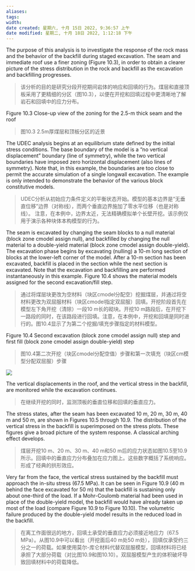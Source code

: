 ```yaml
---
aliases: 
tags: 
width:
date created: 星期六, 十月 15日 2022, 9:36:57 上午
date modified: 星期二, 十月 18日 2022, 1:12:18 下午
---
```

The purpose of this analysis is to investigate the response of the rock mass and the behavior of the backfill during staged excavation. The seam and immediate roof use a finer zoning (Figure 10.3), in order to obtain a clearer picture of the stress distribution in the rock and backfill as the excavation and backfilling progresses.
>该分析的目的是研究分段开挖期间岩体的响应和回填的行为。煤层和直接顶板采用了更精细的分区（图10.3），以便在开挖和回填过程中更清晰地了解岩石和回填中的应力分布。

Figure 10.3 Close-up view of the zoning for the 2.5-m thick seam and the roof
>图10.3 2.5m厚煤层和顶板分区的近景

The UDEC analysis begins at an equilibrium state defined by the initial stress conditions. The base boundary of the model is a “no vertical displacement” boundary (line of symmetry), while the two vertical boundaries have imposed zero horizontal displacement (also lines of symmetry).
Note that, in this example, the boundaries are too close to permit the accurate simulation of a single longwall excavation. The example is only intended to demonstrate the behavior of the various block constitutive models.
>UDEC分析从初始应力条件定义的平衡状态开始。模型的基本边界是“无垂直位移”边界（对称线），而两个垂直边界施加了零水平位移（也是对称线）。
注意，在本例中，边界太近，无法精确模拟单个长壁开挖。该示例仅用于演示各种块体本构模型的行为。

The seam is excavated by changing the seam blocks to a null material (block zone cmodel assign null), and backfilled by changing the null material to a double-yield material (block zone cmodel assign double-yield). The excavation phase begins by excavating (nulling) a 10-m long section of blocks at the lower-left corner of the model. After a 10-m section has been excavated, backfill is placed in the section while the next section is excavated. Note that the excavation and backfilling are performed instantaneously in this example. Figure 10.4 shows the material models assigned for the second excavation/fill step.
>通过将煤层块更改为空材料（块区cmodel分配空）挖掘煤层，并通过将空材料更改为双屈服材料（块区cmodel指定双屈服）回填。开挖阶段首先在模型左下角开挖（清除）一段10 m长的砌块。开挖10 m路段后，在开挖下一路段的同时，在该路段进行回填。注意，在本例中，开挖和回填是同时进行的。图10.4显示了为第二个挖掘/填充步骤指定的材料模型。

Figure 10.4 Second excavation (block zone cmodel assign null) step and first fill (block zone cmodel assign double-yield) step
>图10.4第二次开挖（块区cmodel分配空值）步骤和第一次填充（块区cm模型分配双屈服）步骤

![](https://obsidianxjb.oss-cn-hangzhou.aliyuncs.com/obsidian/202210150938489.png)

The vertical displacements in the roof, and the vertical stress in the backfill, are monitored while the excavation continues.
>在继续开挖的同时，监测顶板的垂直位移和回填的垂直应力。

The stress states, after the seam has been excavated 10 m, 20 m, 30 m, 40 m and 50 m, are shown in Figures 10.5 through 10.9. The distribution of the vertical stress in the backfill is superimposed on the stress plots. These figures give a broad picture of the system response. A classical arching effect develops.
>煤层开挖10 m、20 m、30 m、40 m和50 m后的应力状态如图10.5至10.9所示。回填中的垂直应力分布叠加在应力图上。这些数字概括了系统响应。形成了经典的拱形效应。

Very far from the face, the vertical stress sustained by the backfill must approach the in-situ stress (67.5 MPa). It can be seen in Figure 10.9 (40 m behind the face excavated for 50 m) that the backfill is sustaining only about one-third of the load. If a Mohr-Coulomb material had been used in place of the double-yield model, the backfill would have already taken up most of the load (compare Figure 10.9 to Figure 10.10). The volumetric failure produced by the double-yield model results in the reduced load in the backfill.
>在离工作面很远的地方，回填土承受的垂直应力必须接近地应力（67.5 MPa）。从图10.9中可以看出（开挖面后40 m处50 m处），回填仅承受约三分之一的荷载。如果使用莫尔-库仑材料代替双屈服模型，回填材料将已经承担了大部分荷载（对比图10.9和图10.10）。双屈服模型产生的体积破坏导致回填材料中的荷载降低。
